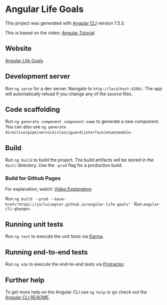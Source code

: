 # Angular Life Goals

This project was generated with [Angular CLI](https://github.com/angular/angular-cli) version 1.5.3.

This is based on the video: [Angular Tutorial](https://youtu.be/oa9cnWTpqP8)

## Website

[Angular Life Goals](https://jorluiseptor.github.io/angular-life-goals)

## Development server

Run `ng serve` for a dev server. Navigate to `http://localhost:4200/`. The app will automatically reload if you change any of the source files.

## Code scaffolding

Run `ng generate component component-name` to generate a new component. You can also use `ng generate directive|pipe|service|class|guard|interface|enum|module`.

## Build

Run `ng build` to build the project. The build artifacts will be stored in the `dist/` directory. Use the `-prod` flag for a production build.

### Build for Github Pages

For explanation, watch: [Video Explanation](https://youtu.be/oa9cnWTpqP8?t=52m17s)

Run `ng build --prod --base-href="https://jorluiseptor.github.io/angular-life-goals" ` 
Run `angular-cli-ghpages`

## Running unit tests

Run `ng test` to execute the unit tests via [Karma](https://karma-runner.github.io).

## Running end-to-end tests

Run `ng e2e` to execute the end-to-end tests via [Protractor](http://www.protractortest.org/).

## Further help

To get more help on the Angular CLI use `ng help` or go check out the [Angular CLI README](https://github.com/angular/angular-cli/blob/master/README.md).
